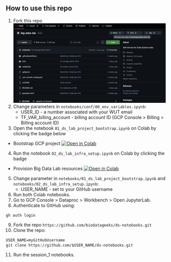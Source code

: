 

## How to use this repo

1. Fork this repo
![Fork instructions](image.png)
2. Change parameters in `notebooks/conf/00_env_variables.ipynb`:
    - USER_ID - a number associated with your WUT email
    - TF_VAR_billing_account - billing account ID (GCP Console > Billing > Billing account ID)
3. Open the notebook `01_ds_lab_project_bootstrap.ipynb` on Colab by clicking the badge below
* Bootstrap GCP project [![Open in Colab](https://colab.research.google.com/assets/colab-badge.svg)](https://colab.research.google.com/github/biodatageeks/ds-lab-infra/blob/master/notebooks/01_ds_lab_project_bootstrap.ipynb)
4. Run the notebook `02_ds_lab_infra_setup.ipynb` on Colab by clicking the badge
* Provision Big Data Lab resources [![Open in Colab](https://colab.research.google.com/assets/colab-badge.svg)](https://colab.research.google.com/github/biodatageeks/ds-lab-infra/blob/master/notebooks/02_ds_lab_infra_setup.ipynb)
5. Change parameter in `notebooks/01_ds_lab_project_bootstrap.ipynb` and `notebooks/02_ds_lab_infra_setup.ipynb`:
    - USER_NAME - set to your GitHub username
6. Run both Colab notebooks.
7. Go to GCP Console > Dataproc > Workbench > Open JupyterLab.
8. Authenticate to GitHub using:
```
gh auth login
```
9. Fork the repo `https://github.com/biodatageeks/ds-notebooks.git`
10. Clone the repo:
```
USER_NAME=myGitHubUsername
git clone https://github.com/$USER_NAME/ds-notebooks.git
```
11. Run the session_1 notebooks.